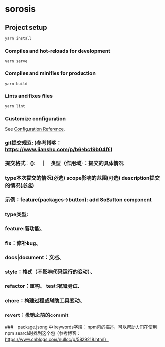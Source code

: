 # sorosis

## Project setup
```
yarn install
```

### Compiles and hot-reloads for development
```
yarn serve
```

### Compiles and minifies for production
```
yarn build
```

### Lints and fixes files
```
yarn lint
```

### Customize configuration
See [Configuration Reference](https://cli.vuejs.org/config/).



### git提交规范: (参考博客：https://www.jianshu.com/p/b6ebc19b04f6)
### 提交格式：<type>(<scope>):<description>　｜　类型（作用域）：提交的具体情况
### type本次提交的情况(必选) scope影响的范围(可选) description提交的情况(必选)
### 示例：feature(packages->button): add SoButton component
### type类型:　
### feature:新功能、  
### fix：修补bug、  
### docs|document：文档、  
### style：格式（不影响代码运行的变动）、  
### refactor：重构、  test:增加测试、  
### chore：构建过程或辅助工具变动、  
### revert：撤销之前的commit


###　package.jsong 中 keywords字段： npm包的描述，可以帮助人们在使用 npm search时找到这个包（参考博客：https://www.cnblogs.com/nullcc/p/5829218.html）
